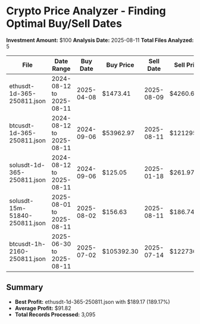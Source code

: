 # Crypto Price Analyzer - Finding Optimal Buy/Sell Dates
**Investment Amount:** $100
**Analysis Date:** 2025-08-11
**Total Files Analyzed:** 5

| File | Date Range | Buy Date | Buy Price | Sell Date | Sell Price | Shares | Sell Value | Profit | Profit % |
|------|------------|----------|-----------|-----------|------------|--------|------------|--------|-----------|
| ethusdt-1d-365-250811.json | 2024-08-12 to 2025-08-11 | 2025-04-08 | $1473.41 | 2025-08-09 | $4260.62 | 0.06786977 | $289.17 | $189.17 | 189.17% |
| btcusdt-1d-365-250811.json | 2024-08-12 to 2025-08-11 | 2024-09-06 | $53962.97 | 2025-08-11 | $121295.44 | 0.00185312 | $224.78 | $124.78 | 124.78% |
| solusdt-1d-365-250811.json | 2024-08-12 to 2025-08-11 | 2024-09-06 | $125.05 | 2025-01-18 | $261.97 | 0.79968013 | $209.49 | $109.49 | 109.49% |
| solusdt-15m-51840-250811.json | 2025-08-01 to 2025-08-11 | 2025-08-02 | $156.63 | 2025-08-11 | $186.74 | 0.63844730 | $119.22 | $19.22 | 19.22% |
| btcusdt-1h-2160-250811.json | 2025-06-30 to 2025-08-11 | 2025-07-02 | $105392.30 | 2025-07-14 | $122736.04 | 0.00094884 | $116.46 | $16.46 | 16.46% |

## Summary
- **Best Profit:** ethusdt-1d-365-250811.json with $189.17 (189.17%)
- **Average Profit:** $91.82
- **Total Records Processed:** 3,095
